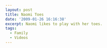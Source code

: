```yaml
---
layout: post
title: Naomi Toes
date: '2009-01-26 16:16:38'
excerpt: Naomi likes to play with her toes.
tags:
  - Family
  - Videos
---
```


<object width="600" height="450"> <param name="flashvars" value="&offsite=true&amp;lang=en-us&page_show_url=%2Fphotos%2Fthenobot%2Fsets%2F72157612975685258%2Fshow%2F&page_show_back_url=%2Fphotos%2Fthenobot%2Fsets%2F72157612975685258%2F&set_id=72157612975685258&jump_to="></param> <param name="movie" value="http://www.flickr.com/apps/slideshow/show.swf?v=63961"></param> <param name="allowFullScreen" value="true"></param><embed type="application/x-shockwave-flash" src="http://www.flickr.com/apps/slideshow/show.swf?v=63961" allowFullScreen="true" flashvars="&offsite=true&amp;lang=en-us&page_show_url=%2Fphotos%2Fthenobot%2Fsets%2F72157612975685258%2Fshow%2F&page_show_back_url=%2Fphotos%2Fthenobot%2Fsets%2F72157612975685258%2F&set_id=72157612975685258&jump_to=" width="600" height="450"></embed></object>

